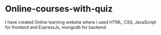 # Online-courses-with-quiz
I have created Online learning website where i used  HTML, CSS, JavaScript for frontend and ExpressJs, mongodb for backend.
